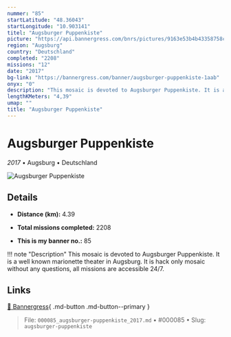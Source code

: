 ```yaml
---
nummer: "85"
startLatitude: "48.36043"
startLongitude: "10.903141"
titel: "Augsburger Puppenkiste"
picture: "https://api.bannergress.com/bnrs/pictures/9163e53b4b43358758c57fd17bd2724c"
region: "Augsburg"
country: "Deutschland"
completed: "2208"
missions: "12"
date: "2017"
bg-link: "https://bannergress.com/banner/augsburger-puppenkiste-1aab"
onyx: "0"
description: "This mosaic is devoted to Augsburger Puppenkiste. It is a well known marionette theater in Augsburg.  It is hack only mosaic without any questions, all missions are  accessible 24/7."
lengthKMeters: "4,39"
umap: ""
title: "Augsburger Puppenkiste"
---
```

# Augsburger Puppenkiste

*2017* • Augsburg • Deutschland

![Augsburger Puppenkiste](https://api.bannergress.com/bnrs/pictures/9163e53b4b43358758c57fd17bd2724c)

## Details
- **Distance (km):** 4.39

- **Total missions completed:** 2208
- **This is my banner no.:** 85


!!! note "Description"
    This mosaic is devoted to Augsburger Puppenkiste. It is a well known marionette theater in Augsburg.  It is hack only mosaic without any questions, all missions are  accessible 24/7.



## Links
[🔗 Bannergress](https://bannergress.com/banner/augsburger-puppenkiste-1aab){ .md-button .md-button--primary }



> File: `000085_augsburger-puppenkiste_2017.md` • #000085 • Slug: `augsburger-puppenkiste`
